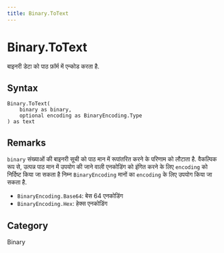```yaml
---
title: Binary.ToText
---
```


# Binary.ToText


बाइनरी डेटा को पाठ फ़ॉर्म में एन्कोड करता है.


## Syntax

```powerquery
Binary.ToText(
    binary as binary,
    optional encoding as BinaryEncoding.Type
) as text
```


## Remarks

<code>binary</code> संख्याओं की बाइनरी सूची को पाठ मान में रूपांतरित करने के परिणाम को लौटाता है. वैकल्पिक रूप से, उत्पन्न पाठ मान में उपयोग की जाने वाली एनकोडिंग को इंगित करने के लिए <code>encoding</code> को निर्दिष्ट किया जा सकता है      निम्न <code>BinaryEncoding</code> मानों का <code>encoding</code> के लिए उपयोग किया जा सकता है.      <ul>        <li><code>BinaryEncoding.Base64</code>: बेस 64 एनकोडिंग</li>        <li><code>BinaryEncoding.Hex</code>: हेक्स एनकोडिंग</li>      </ul>



## Category
Binary
